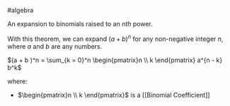 #algebra

An expansion to binomials raised to an $nth$ power.

With this theorem, we can expand $(a + b)^n$ for any non-negative integer $n$, where $a$ and $b$ are any numbers.

$(a + b )^n = \sum_{k = 0}^n \begin{pmatrix}n \\ k \end{pmatrix} a^{n - k} b^k$

where:

- $\begin{pmatrix}n \\ k \end{pmatrix}$ is a [[Binomial Coefficient]]
